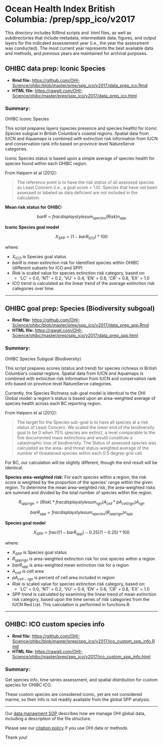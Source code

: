 # Ocean Health Index British Columbia: /prep/spp_ico/v2017

<!--This folder describes the methods used to prepare data for _GOALNAME_ for the OHIBC assessment.

More information about this goal is available [here](http://ohi-science.org/goals/#artisanal-fishing-opportunities).

-->

This directory includes R/Rmd scripts and .html files, as well as subdirectories that include metadata, intermediate data, figures, and output layers for the indicated assessement year (i.e., the year the assessment was conducted).  The most current year represents the best available data and methods, and previous years are maintained for archival purposes.

## OHIBC data prep: Iconic Species

* __Rmd file:__ https://github.com/OHI-Science/ohibc/blob/master/prep/spp_ico/v2017/data_prep_ico.Rmd 
* __HTML file:__ https://rawgit.com/OHI-Science/ohibc/master/prep/spp_ico/v2017/data_prep_ico.html

### Summary:

OHIBC Iconic Species

This script prepares layers (species presence and species health) for Iconic Species subgoal in 
British Columbia's coastal regions.  Spatial data from IUCN and Aquamaps is
combined with extinction risk information from IUCN and conservation rank
info based on province-level NatureServe categories.

Iconic Species status is based upon a simple average of species
health for species found within each OHIBC region.

From Halpern et al (2012):

> The reference point is to have the risk status of all assessed species as Least Concern (i.e., a goal score = 1.0). Species that have not been assessed or labeled as data deficient are not included in the calculation.

**Mean risk status for OHIBC:**

$$bar{R} = frac{displaystylesum_{species}(Risk)}{n_{spp}}$$

**Iconic Species goal model**

$$X_{SPP} = (1 - bar{R}_{ICO}) * 100%$$

where:

* $X_{ICO}$ is Species goal status
* $bar{R}$ is mean extinction risk for identified species within OHIBC (different subsets for ICO and SPP)
* *Risk* is scaled value for species extinction risk category, based on: 
    * 'LC' = 0.0, 'NT' = 0.2, 'VU' = 0.4, 'EN' = 0.6, 'CR' = 0.8, 'EX' = 1.0
* ICO trend is calculated as the linear trend of the average extinction risk categories over time.

-----

## OHIBC goal prep: Species (Biodiversity subgoal)

* __Rmd file:__ https://github.com/OHI-Science/ohibc/blob/master/prep/spp_ico/v2017/data_prep_spp.Rmd 
* __HTML file:__ https://rawgit.com/OHI-Science/ohibc/master/prep/spp_ico/v2017/data_prep_spp.html

### Summary:

OHIBC Species Subgoal (Biodiversity)

This script prepares scores (status and trend) for species richness in 
British Columbia's coastal regions.  Spatial data from IUCN and Aquamaps is
combined with extinction risk information from IUCN and conservation rank
info based on province-level NatureServe categories.

Currently, the Species Richness sub-goal model is identical to the OHI Global 
model: a region's status is based upon an area-weighted average of species
health across each BC reporting region.

From Halpern et al (2012):

> The target for the Species sub-goal is to have all species at a risk status of Least Concern. We scaled the lower end of the biodiversity goal to be 0 when 75% species are extinct, a level comparable to the five documented mass extinctions and would constitute a catastrophic loss of biodiversity. The Status of assessed species was calculated as the area- and threat status-weighted average of the number of threatened species within each 0.5 degree grid cell.

For BC, our calculation will be slightly different, though the end result will be identical.

**Species area-weighted risk:**  For each species within a region, the risk score is weighted by the proportion of the species' range within the given region.  To determine the mean area-weighted risk, the area-weighted risks are summed and divided by the total number of species within the region.

$$R_{spp/rgn} = (Risk)*frac{displaystylesum_{rgn}(A_{cell} * pA_{cell/rgn})}{A_{rgn}}$$

$$bar{R}_{spp} = frac{displaystylesum_{species}(R_{spp/rgn})}{n_{spp}}$$

**Species goal model**

$$X_{SPP} = frac{((1 - bar{R}_{spp}) - 0.25)}{(1 - 0.25)} * 100%$$

where:

* $X_{SPP}$ is Species goal status
* $R_{spp/rgn}$ is area-weighted extinction risk for one species within a region
* $bar{R}_{spp}$ is area-weighted mean extinction risk for a region
* $A_{cell}$ is cell area
* $pA_{cell-rgn}$ is percent of cell area included in region
* *Risk* is scaled value for species extinction risk category, based on: 
    * 'LC' = 0.0, 'NT' = 0.2, 'VU' = 0.4, 'EN' = 0.6, 'CR' = 0.8, 'EX' = 1.0
* SPP trend is calculated by examining the linear trend of mean extinction risk category, based upon the time series of risk categories from the IUCN Red List.  This calculation is performed in functions.R.

-----

## OHIBC: ICO custom species info

* __Rmd file:__ https://github.com/OHI-Science/ohibc/blob/master/prep/spp_ico/v2017/ico_custom_spp_info.Rmd 
* __HTML file:__ https://rawgit.com/OHI-Science/ohibc/master/prep/spp_ico/v2017/ico_custom_spp_info.html

### Summary:

Get species info, time series assessment, and spatial distribution for custom species for OHIBC ICO.

These custom species are considered iconic, yet are not considered marine, so their info is not readily available from the global SPP analysis.

-----

Our [data managment SOP](https://rawgit.com/OHI-Science/ohiprep/master/src/dataOrganization_SOP.html) describes how we manage OHI global data, including a description of the file structure.

Please see our [citation policy](http://ohi-science.org/citation-policy/) if you use OHI data or methods.

Thank you!
